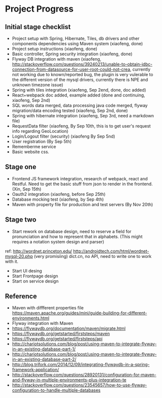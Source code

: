 # Project Progress

## Initial stage checklist

* Project setup with Spring, Hibernate, Tiles, db drivers and other components dependencies using Maven system  (xiaofeng, done)
* Project setup instructions (xiaofeng, done)
* Basic controller, Spring security integration (xiaofeng, done)
* Flyway DB integration with maven (xiaofeng, http://stackoverflow.com/questions/39240213/unable-to-obtain-jdbc-connection-from-datasource-for-user-root-could-not-crea, currently not working due to known/reported bug, the plugin is very vulerable to the different version of the mysql drivers, currently there is NPE and unknown timezone issue)
* Spring with tiles integration (xiaofeng, Sep 2end, done, doc added)
* React+webpack doc added, example added (done and continuing, xiaofeng, Sep 2nd)
* SQL words data merged, data processing java code merged, flyway migration/data encoding tested (xiaofeng, Sep 2nd, done)
* Spring with hibernate integration (xiaofeng, Sep 3rd, need a markdown file)
* RequestData filter (xiaofeng, By Sep 10th, this is to get user's request info regarding GeoLocation)
* Login/Logout filter (security) (xiaofeng By Sep 5nd)
* User registration (By Sep 5th)
* Rememberme service
* Basic website css. 

## Stage one

* Frontend JS framework integration, research of webpack, react and Restful.
  Need to get the basic stuff from json to render in the frontend. (Xin, Sep 15th)
* Oauth2 integration (xiaofeng, before Sep 25th)
* Database mocking test (xiaofeng, by Sep 4th)
* Maven with property file for production and test servers (By Nov 20th)

## Stage two

* Start rework on database design, need to reserve a field for pronunciation and how to represent that in alphabets. (This might requires a notation system design and parser)

 ref: 
 http://wordnet.princeton.edu/
 http://androidtech.com/html/wordnet-mysql-20.php (very promisíing)
 dict.cn, no API, need to write one to work with it.
 
 


* Start UI desing
* Start Frontpage design
* Start on service design

## Reference 

* Maven with diffferent properties file
https://maven.apache.org/guides/mini/guide-building-for-different-environments.html
* Flyway integration with Maven
* https://flywaydb.org/documentation/maven/migrate.html
* https://flywaydb.org/getstarted/firststeps/maven
* https://flywaydb.org/getstarted/firststeps/api
* http://chariotsolutions.com/blog/post/using-maven-to-integrate-flyway-in-an-existing-database-part-1/
* http://chariotsolutions.com/blog/post/using-maven-to-integrate-flyway-in-an-existing-database-part-2/
* http://blog.trifork.com/2014/12/09/integrating-flywaydb-in-a-spring-framework-application/
* http://stackoverflow.com/questions/28920131/configuration-for-maven-and-flyway-in-multiple-environments-plus-integration-te
* http://stackoverflow.com/questions/23545657/how-to-use-flyway-configuration-to-handle-multiple-databases